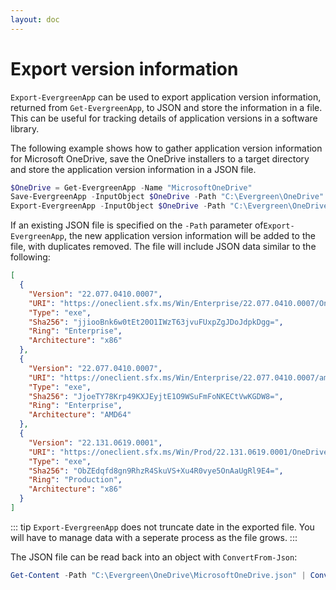 ```yaml
---
layout: doc
---
```

# Export version information

`Export-EvergreenApp` can be used to export application version information, returned from `Get-EvergreenApp`, to JSON and store the information in a file. This can be useful for tracking details of application versions in a software library.

The following example shows how to gather application version information for Microsoft OneDrive, save the OneDrive installers to a target directory and store the application version information in a JSON file.

```powershell
$OneDrive = Get-EvergreenApp -Name "MicrosoftOneDrive"
Save-EvergreenApp -InputObject $OneDrive -Path "C:\Evergreen\OneDrive"
Export-EvergreenApp -InputObject $OneDrive -Path "C:\Evergreen\OneDrive\MicrosoftOneDrive.json"
```

If an existing JSON file is specified on the `-Path` parameter of`Export-EvergreenApp`, the new application version information will be added to the file, with duplicates removed. The file will include JSON data similar to the following:

```json
[
  {
    "Version": "22.077.0410.0007",
    "URI": "https://oneclient.sfx.ms/Win/Enterprise/22.077.0410.0007/OneDriveSetup.exe",
    "Type": "exe",
    "Sha256": "jjiooBnk6w0tEt20O1IWzT63jvuFUxpZgJDoJdpkDgg=",
    "Ring": "Enterprise",
    "Architecture": "x86"
  },
  {
    "Version": "22.077.0410.0007",
    "URI": "https://oneclient.sfx.ms/Win/Enterprise/22.077.0410.0007/amd64/OneDriveSetup.exe",
    "Type": "exe",
    "Sha256": "JjoeTY78Krp49KXJEyjtE1O9WSuFmFoNKECtVwKGDW8=",
    "Ring": "Enterprise",
    "Architecture": "AMD64"
  },
  {
    "Version": "22.131.0619.0001",
    "URI": "https://oneclient.sfx.ms/Win/Prod/22.131.0619.0001/OneDriveSetup.exe",
    "Type": "exe",
    "Sha256": "ObZEdqfd8gn9RhzR4SkuVS+Xu4R0vye5OnAaUgRl9E4=",
    "Ring": "Production",
    "Architecture": "x86"
  }
]
```

::: tip
`Export-EvergreenApp` does not truncate date in the exported file. You will have to manage data with a seperate process as the file grows.
:::

The JSON file can be read back into an object with `ConvertFrom-Json`:

```powershell
Get-Content -Path "C:\Evergreen\OneDrive\MicrosoftOneDrive.json" | ConvertFrom-Json
```
